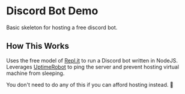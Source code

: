 # Discord Bot Demo
Basic skeleton for hosting a free discord bot.

## How This Works
Uses the free model of [Repl.it](https://repl.it/) to run a Discord bot written in NodeJS. 
Leverages [UptimeRobot](https://uptimerobot.com/) to ping the server and prevent hosting virtual machine from sleeping.

You don't need to do any of this if you can afford hosting instead. :thinking: